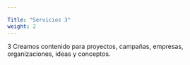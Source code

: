 ```yaml
---

Title: "Servicios 3"
weight: 2
---
```

3  Creamos contenido para proyectos, campañas, empresas, organizaciones, ideas y conceptos.